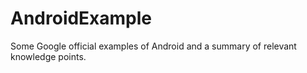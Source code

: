# AndroidExample
Some Google official examples of Android and a summary of relevant knowledge points.
